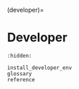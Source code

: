 (developer)=
# Developer

```{toctree}
:hidden:

install_developer_env
glossary
reference
```

```{include} install_developer_env.md
```


